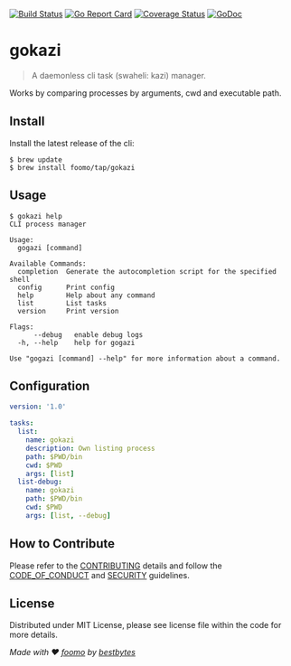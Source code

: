 [![Build Status](https://github.com/foomo/gokazi/actions/workflows/pr.yml/badge.svg?branch=main&event=push)](https://github.com/foomo/gokazi/actions/workflows/pr.yml)
[![Go Report Card](https://goreportcard.com/badge/github.com/foomo/gokazi)](https://goreportcard.com/report/github.com/foomo/gokazi)
[![Coverage Status](https://coveralls.io/repos/github/foomo/gokazi/badge.svg?branch=main&)](https://coveralls.io/github/foomo/gokazi?branch=main)
[![GoDoc](https://godoc.org/github.com/foomo/gokazi?status.svg)](https://godoc.org/github.com/foomo/gokazi)

# gokazi

> A daemonless cli task (swaheli: kazi) manager.

Works by comparing processes by arguments, cwd and executable path.

## Install

Install the latest release of the cli:

```shell
$ brew update
$ brew install foomo/tap/gokazi
```

## Usage

```shell
$ gokazi help
CLI process manager

Usage:
  gogazi [command]

Available Commands:
  completion  Generate the autocompletion script for the specified shell
  config      Print config
  help        Help about any command
  list        List tasks
  version     Print version

Flags:
      --debug   enable debug logs
  -h, --help    help for gogazi

Use "gogazi [command] --help" for more information about a command.
```

## Configuration

```yaml
version: '1.0'

tasks:
  list:
    name: gokazi
    description: Own listing process
    path: $PWD/bin
    cwd: $PWD
    args: [list]
  list-debug:
    name: gokazi
    path: $PWD/bin
    cwd: $PWD
    args: [list, --debug]
```

## How to Contribute

Please refer to the [CONTRIBUTING](.github/CONTRIBUTING.md) details and follow the [CODE_OF_CONDUCT](.github/CODE_OF_CONDUCT.md) and [SECURITY](.github/SECURITY.md) guidelines.

## License

Distributed under MIT License, please see license file within the code for more details.

_Made with ♥ [foomo](https://www.foomo.org) by [bestbytes](https://www.bestbytes.com)_
